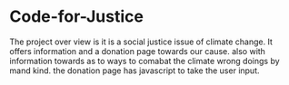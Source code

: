 # Code-for-Justice
The project over view is it is a social justice issue of climate change. It offers information and a donation page towards our cause. also with information towards as to ways to comabat the climate wrong doings by mand kind. the donation page has javascript to take the user input. 

